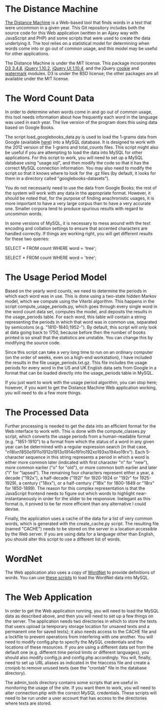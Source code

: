 The Distance Machine
===============

[The Distance Machine](http://distancemachine.org) is a Web-based tool that finds words in a text that were uncommon in a given year.  This Git repository includes both the source code for this Web application (written in an Ajaxy way with JavaScript and PHP) and some scripts that were used to create the data underlying it.  The tool relies on a statistical model for determining when words come into or go out of common usage, and this model may be useful for other applications.

The Distance Machine is under the MIT license.  This package incorporates [D3 3.4.8](http://d3js.org/), [jQuery 1.10.2](http://jquery.com), [jQuery UI 1.10.4](http://jqueryui.com), and the jQuery [cookie](https://github.com/carhartl/jquery-cookie) and [watermark](https://code.google.com/p/jquery-watermark/) modules.  D3 is under the BSD license; the other packages are all available under the MIT license.

# The Word Count Data

In order to determine when words come in and go out of common usage, this tool needs information about how frequently each word in the language was used in each year.  The live version of the program does this using data based on Google Books.

The script load_googlebooks_data.py is used to load the 1-grams data from Google (available [here](http://storage.googleapis.com/books/ngrams/books/datasetsv2.html)) into a MySQL database.  It is designed to work with the 2012 version of the 1-grams and total_counts files.  This script might also be useful if you are attempting to load the data into MySQL for other applications.  For this script to work, you will need to set up a MySQL database using "usage.sql", and then modify the code so that it has the correct MySQL connection information.  You may also need to modify the script so that it knows where to look for the .gz files (by default, it looks for them in a directory called "googlebooks-datasets").

You do not necessarily need to use the data from Google Books; the rest of the system will work with any data in the appropriate format.  However, it should be noted that, for the purpose of finding anachronistic usages, it is more important to have a very large corpus than to have a very accurate one.  Smaller corpora tend to produce spurious results with regard to uncommon words.

In some versions of MySQL, it is necessary to mess around with the text encoding and collation settings to ensure that accented characters are handled correctly.  If things are working right, you will get different results for these two queries:

   SELECT * FROM count WHERE word = 'tree';

   SELECT * FROM count WHERE word = 'trée';

# The Usage Period Model

Based on the yearly word counts, we need to determine the periods in which each word was in use.  This is done using a two-state hidden Markov model, which we compute using the Viterbi algorithm.  This happens in the script compute_usage_periods.py, which goes through every single word in the word count data set, computes the model, and deposits the results in the usage_periods table.  For each word, this table will contain a string representing the periods in which that word was in common use, separated by semicolons (e.g. "1810-1840;1952-").  By default, this script will only look at data going back to 1750, because before then the number of books printed is so small that the statistics are unstable.  You can change this by modifying the source code.

Since this script can take a _very_ long time to run on an ordinary computer (on the order of weeks, even on a high-end workstation), I have included the results in the file usage_periods.txt.gz.  This file includes the usage periods for every word in the US and UK English data sets from Google in a format that can be loaded directly into the usage_periods table in MySQL.

If you just want to work with the usage period algorithm, you can stop here; however, if you want to get the Distance Machine Web application working, you will need to do a few more things.

# The Processed Data

Further processing is needed to get the data into an efficient format for the Web interface to work with.  This is done with the compute_classes.py script, which converts the usage periods from a human-readable format (e.g. "1851-1910") to a format from which the status of a word in any given year can be determined with a regular expression search (in that case, "n18lxn1850o1911o1912o1913o1914o191ro192xo193xo194xo19rx").  Each 5-character sequence in this string represents a period in which a word is either more common later (indicated with first character "n" for "new"), more common earlier ("o" for "old"), or more common both earlier and later ("l" for "lapsed").  The remaining four characters represent either a year, a decade ("192x"), a half-decade ("192l" for 1920-1924 or "192r" for 1925-1929), a century ("18xx"), or a half-century ("18lx" for 1800-1849 or "18rx" for 1850-1899).  The reason for this complex representation is that the JavaScript frontend needs to figure out which words to highlight near-instantaneously in order for the slider to be responsive.  Inelegant as this format is, it proved to be far more efficient than any alternative I could devise.

Finally, the application uses a cache of the data for a list of very common words, which is generated with the create_cache.py script.  The resulting file (named "CACHE") needs to be stored on the server in a location accessible by the Web server.  If you are using data for a language other than English, you should alter this script to use a different list of words.

# WordNet

The Web application also uses a copy of [WordNet](http://wordnet.princeton.edu) to provide definitions of words.  You can use [these scripts](https://github.com/gnugeek/wordnet-mysql) to load the WordNet data into MySQL.

# The Web Application

In order to get the Web application running, you will need to load the MySQL data as described above, and then you will need to set up a few things on the server.  The application needs two directories in which to store the texts that users upload (a temporary storage location for unsaved texts and a permanent one for saved texts); it also needs access to the CACHE file and a lockfile to prevent operations from interfering with one another.  You will need to modify config.php to specify the MySQL credentials and the locations of these resources.  If you are using a different data set from the default one (e.g. different time period limits or different languages), you should also modify config.js and config.php accordingly.  You will, finally, need to set up URL aliases as indicated in the htaccess file and create a cronjob to remove unused texts (see the "crontab" file in the database directory).

The admin_tools directory contains some scripts that are useful in monitoring the usage of the site.  If you want them to work, you will need to alter connection.php with the correct MySQL credentials.  These scripts will need to be run under a user account that has access to the directories where texts are stored.

